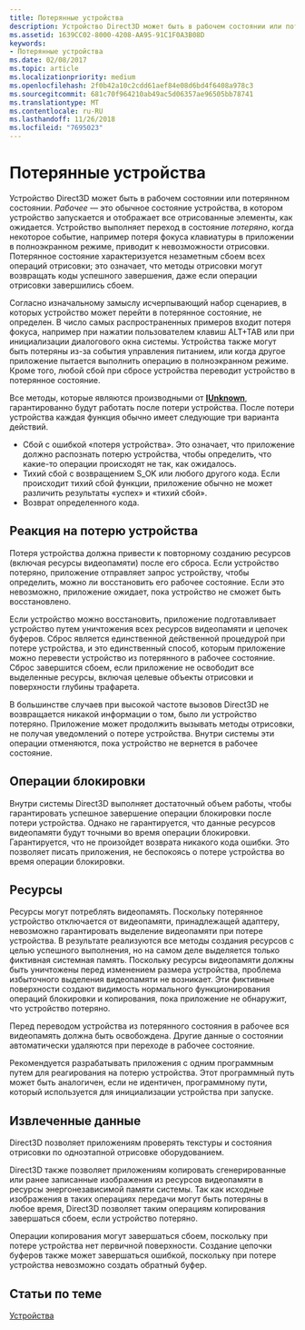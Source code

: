 ```yaml
---
title: Потерянные устройства
description: Устройство Direct3D может быть в рабочем состоянии или потерянном состоянии.
ms.assetid: 1639CC02-8000-4208-AA95-91C1F0A3B08D
keywords:
- Потерянные устройства
ms.date: 02/08/2017
ms.topic: article
ms.localizationpriority: medium
ms.openlocfilehash: 2f0b42a10c2cdd61aef84e08d6bd4f6408a978c3
ms.sourcegitcommit: 681c70f964210ab49ac5d06357ae96505bb78741
ms.translationtype: MT
ms.contentlocale: ru-RU
ms.lasthandoff: 11/26/2018
ms.locfileid: "7695023"
---
```

# <a name="lost-devices"></a>Потерянные устройства


Устройство Direct3D может быть в рабочем состоянии или потерянном состоянии. *Рабочее* — это обычное состояние устройства, в котором устройство запускается и отображает все отрисованные элементы, как ожидается. Устройство выполняет переход в состояние *потеряно*, когда некоторое событие, например потеря фокуса клавиатуры в приложении в полноэкранном режиме, приводит к невозможности отрисовки. Потерянное состояние характеризуется незаметным сбоем всех операций отрисовки; это означает, что методы отрисовки могут возвращать коды успешного завершения, даже если операции отрисовки завершились сбоем.

Согласно изначальному замыслу исчерпывающий набор сценариев, в которых устройство может перейти в потерянное состояние, не определен. В число самых распространенных примеров входит потеря фокуса, например при нажатии пользователем клавиш ALT+TAB или при инициализации диалогового окна системы. Устройства также могут быть потеряны из-за события управления питанием, или когда другое приложение пытается выполнить операцию в полноэкранном режиме. Кроме того, любой сбой при сбросе устройства переводит устройство в потерянное состояние.

Все методы, которые являются производными от [**IUnknown**](https://msdn.microsoft.com/library/windows/desktop/ms680509), гарантированно будут работать после потери устройства. После потери устройства каждая функция обычно имеет следующие три варианта действий.

-   Сбой с ошибкой «потеря устройства». Это означает, что приложение должно распознать потерю устройства, чтобы определить, что какие-то операции происходят не так, как ожидалось.
-   Тихий сбой с возвращением S\_OK или любого другого кода. Если происходит тихий сбой функции, приложение обычно не может различить результаты «успех» и «тихий сбой».
-   Возврат определенного кода.

## <a name="span-idrespondingtoalostdevicespanspan-idrespondingtoalostdevicespanspan-idrespondingtoalostdevicespanresponding-to-a-lost-device"></a><span id="Responding_to_a_Lost_Device"></span><span id="responding_to_a_lost_device"></span><span id="RESPONDING_TO_A_LOST_DEVICE"></span>Реакция на потерю устройства


Потеря устройства должна привести к повторному созданию ресурсов (включая ресурсы видеопамяти) после его сброса. Если устройство потеряно, приложение отправляет запрос устройству, чтобы определить, можно ли восстановить его рабочее состояние. Если это невозможно, приложение ожидает, пока устройство не сможет быть восстановлено.

Если устройство можно восстановить, приложение подготавливает устройство путем уничтожения всех ресурсов видеопамяти и цепочек буферов. Сброс является единственной действенной процедурой при потере устройства, и это единственный способ, которым приложение можно перевести устройство из потерянного в рабочее состояние. Сброс завершится сбоем, если приложение не освободит все выделенные ресурсы, включая целевые объекты отрисовки и поверхности глубины трафарета.

В большинстве случаев при высокой частоте вызовов Direct3D не возвращается никакой информации о том, было ли устройство потеряно. Приложение может продолжить вызывать методы отрисовки, не получая уведомлений о потере устройства. Внутри системы эти операции отменяются, пока устройство не вернется в рабочее состояние.

## <a name="span-idlockingoperationsspanspan-idlockingoperationsspanspan-idlockingoperationsspanlocking-operations"></a><span id="Locking_Operations"></span><span id="locking_operations"></span><span id="LOCKING_OPERATIONS"></span>Операции блокировки


Внутри системы Direct3D выполняет достаточный объем работы, чтобы гарантировать успешное завершение операции блокировки после потери устройства. Однако не гарантируется, что данные ресурсов видеопамяти будут точными во время операции блокировки. Гарантируется, что не произойдет возврата никакого кода ошибки. Это позволяет писать приложения, не беспокоясь о потере устройства во время операции блокировки.

## <a name="span-idresourcesspanspan-idresourcesspanspan-idresourcesspanresources"></a><span id="Resources"></span><span id="resources"></span><span id="RESOURCES"></span>Ресурсы


Ресурсы могут потреблять видеопамять. Поскольку потерянное устройство отключается от видеопамяти, принадлежащей адаптеру, невозможно гарантировать выделение видеопамяти при потере устройства. В результате реализуются все методы создания ресурсов с целью успешного выполнения, но на самом деле выделяется только фиктивная системная память. Поскольку ресурсы видеопамяти должны быть уничтожены перед изменением размера устройства, проблема избыточного выделения видеопамяти не возникает. Эти фиктивные поверхности создают видимость нормального функционирования операций блокировки и копирования, пока приложение не обнаружит, что устройство потеряно.

Перед переводом устройства из потерянного состояния в рабочее вся видеопамять должна быть освобождена. Другие данные о состоянии автоматически удаляются при переходе в рабочее состояние.

Рекомендуется разрабатывать приложения с одним программным путем для реагирования на потерю устройства. Этот программный путь может быть аналогичен, если не идентичен, программному пути, который используется для инициализации устройства при запуске.

## <a name="span-idretrieveddataspanspan-idretrieveddataspanspan-idretrieveddataspanretrieved-data"></a><span id="Retrieved_Data"></span><span id="retrieved_data"></span><span id="RETRIEVED_DATA"></span>Извлеченные данные


Direct3D позволяет приложениям проверять текстуры и состояния отрисовки по одноэтапной отрисовке оборудованием.

Direct3D также позволяет приложениям копировать сгенерированные или ранее записанные изображения из ресурсов видеопамяти в ресурсы энергонезависимой памяти системы. Так как исходные изображения в таких операциях передачи могут быть потеряны в любое время, Direct3D позволяет таким операциям копирования завершаться сбоем, если устройство потеряно.

Операции копирования могут завершаться сбоем, поскольку при потере устройства нет первичной поверхности. Создание цепочки буферов также может завершаться ошибкой, поскольку при потере устройства невозможно создать обратный буфер.

## <a name="span-idrelated-topicsspanrelated-topics"></a><span id="related-topics"></span>Статьи по теме


[Устройства](devices.md)

 

 




